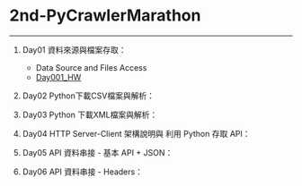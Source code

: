 # 2nd-PyCrawlerMarathon
***

1.   Day01 資料來源與檔案存取：
     - Data Source and Files Access
     - [Day001_HW](https://github.com/yitingpeng/2nd-PyCrawlerMarathon/blob/master/homework/Day001_HW.ipynb)
2.   Day02 Python下載CSV檔案與解析：


3.   Day03 Python 下載XML檔案與解析：


4.   Day04 HTTP Server-Client 架構說明與 利用 Python 存取 API：


5.   Day05 API 資料串接 - 基本 API + JSON：


6.   Day06 API 資料串接 - Headers：

